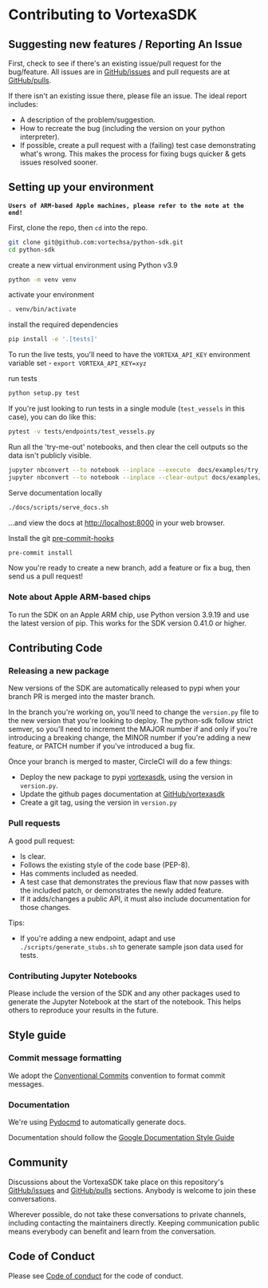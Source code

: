 # Contributing to VortexaSDK

## Suggesting new features / Reporting An Issue

First, check to see if there's an existing issue/pull request for the
bug/feature. All issues are in [GitHub/issues](https://github.com/vortechsa/python-sdk/issues) and pull requests are at
[GitHub/pulls](https://github.com/vortechsa/python-sdk/pulls).

If there isn't an existing issue there, please file an issue. The
ideal report includes:

- A description of the problem/suggestion.
- How to recreate the bug (including the version on your python interpreter).
- If possible, create a pull request with a (failing) test case
  demonstrating what's wrong. This makes the process for fixing bugs
  quicker & gets issues resolved sooner.

## Setting up your environment

**`Users of ARM-based Apple machines, please refer to the note at the end!`**

First, clone the repo, then `cd` into the repo.

```bash
git clone git@github.com:vortechsa/python-sdk.git
cd python-sdk
```

create a new virtual environment using Python v3.9

```bash
python -m venv venv
```

activate your environment

```bash
. venv/bin/activate
```

install the required dependencies

```bash
pip install -e '.[tests]'
```

To run the live tests, you'll need to have the `VORTEXA_API_KEY` environment variable set - `export VORTEXA_API_KEY=xyz`

run tests

```bash
python setup.py test
```

If you're just looking to run tests in a single module (`test_vessels` in this case), you can do like this:

```bash
pytest -v tests/endpoints/test_vessels.py
```

Run all the 'try-me-out' notebooks, and then clear the cell outputs so the data isn't publicly visible.

```bash
jupyter nbconvert --to notebook --inplace --execute  docs/examples/try_me_out/*.ipynb
jupyter nbconvert --to notebook --inplace --clear-output docs/examples/try_me_out/*.ipynb
```

Serve documentation locally

```bash
./docs/scripts/serve_docs.sh
```

…and view the docs at [http://localhost:8000](http://localhost:8000) in your web browser.

Install the git [pre-commit-hooks](https://pre-commit.com/#3-install-the-git-hook-scripts)

```bash
pre-commit install
```

Now you're ready to create a new branch, add a feature or fix a bug, then send us a pull request!

### Note about Apple ARM-based chips

To run the SDK on an Apple ARM chip, use Python version 3.9.19 and use the latest version of pip. This works for the SDK version 0.41.0 or higher.

## Contributing Code

### Releasing a new package

New versions of the SDK are automatically released to pypi when your branch PR is merged into the master branch.

In the branch you're working on, you'll need to change the `version.py` file to the new version that you're looking to deploy.
The python-sdk follow strict semver, so you'll need to increment the MAJOR number if and only if you're introducing
a breaking change, the MINOR number if you're adding a new feature, or PATCH number if you've introduced a bug fix.

Once your branch is merged to master, CircleCI will do a few things:

- Deploy the new package to pypi [vortexasdk](https://pypi.org/project/vortexasdk/), using the version in `version.py`.
- Update the github pages documentation at [GitHub/vortexasdk](https://vortechsa.github.io/python-sdk/)
- Create a git tag, using the version in `version.py`

### Pull requests

A good pull request:

- Is clear.
- Follows the existing style of the code base (PEP-8).
- Has comments included as needed.
- A test case that demonstrates the previous flaw that now passes with
  the included patch, or demonstrates the newly added feature.
- If it adds/changes a public API, it must also include documentation
  for those changes.

Tips:

- If you're adding a new endpoint, adapt and use `./scripts/generate_stubs.sh` to generate sample json data used for tests.

### Contributing Jupyter Notebooks

Please include the version of the SDK and any other packages used to generate the Jupyter Notebook at the start of the notebook. This helps others to reproduce your results in the future.

## Style guide

### Commit message formatting

We adopt the [Conventional Commits](https://www.conventionalcommits.org) convention to format commit messages.

### Documentation

We're using [Pydocmd](https://github.com/NiklasRosenstein/pydoc-markdown)
to automatically generate docs.

Documentation should follow the [Google Documentation Style Guide](https://developers.google.com/style/api-reference-comments)

## Community

Discussions about the VortexaSDK take place on this repository's [GitHub/issues](https://github.com/vortechsa/python-sdk/issues) and [GitHub/pulls](https://github.com/vortechsa/python-sdk/pulls) sections. Anybody is welcome to join these conversations.

Wherever possible, do not take these conversations to private channels, including contacting the maintainers directly. Keeping communication public means everybody can benefit and learn from the conversation.

## Code of Conduct

Please see [Code of conduct](https://github.com/vortechsa/python-sdk/blob/master/CODE_OF_CONDUCT.md) for the code of conduct.
